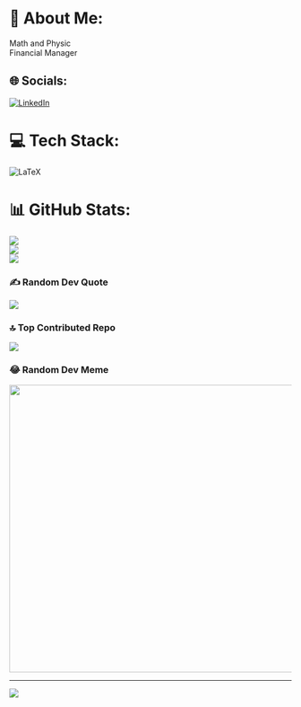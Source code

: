 # 💫 About Me:
Math and Physic<br>Financial Manager 


## 🌐 Socials:
[![LinkedIn](https://img.shields.io/badge/LinkedIn-%230077B5.svg?logo=linkedin&logoColor=white)](https://linkedin.com/in/https://www.linkedin.com/in/diogo-passos-mota/) 

# 💻 Tech Stack:
![LaTeX](https://img.shields.io/badge/latex-%23008080.svg?style=for-the-badge&logo=latex&logoColor=white)
# 📊 GitHub Stats:
![](https://github-readme-stats.vercel.app/api?username=Diogopmota&theme=merko&hide_border=false&include_all_commits=true&count_private=false)<br/>
![](https://github-readme-streak-stats.herokuapp.com/?user=Diogopmota&theme=merko&hide_border=false)<br/>
![](https://github-readme-stats.vercel.app/api/top-langs/?username=Diogopmota&theme=merko&hide_border=false&include_all_commits=true&count_private=false&layout=compact)

### ✍️ Random Dev Quote
![](https://quotes-github-readme.vercel.app/api?type=horizontal&theme=merko)

### 🔝 Top Contributed Repo
![](https://github-contributor-stats.vercel.app/api?username=Diogopmota&limit=5&theme=dark&combine_all_yearly_contributions=true)

### 😂 Random Dev Meme
<img src="https://rm.up.railway.app/" width="512px"/>

---
[![](https://visitcount.itsvg.in/api?id=Diogopmota&icon=0&color=11)](https://visitcount.itsvg.in)

<!-- Proudly created with GPRM ( https://gprm.itsvg.in ) -->